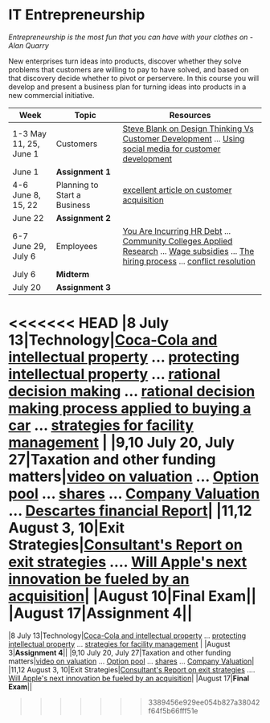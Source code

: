 IT Entrepreneurship
===================

*Entrepreneurship is the most fun that you can have with your clothes on - Alan Quarry*

New enterprises turn ideas into products, discover whether they solve problems that customers are willing to pay to have solved, and based on that discovery decide whether to pivot or perservere. In this course you will develop and present a business plan for turning ideas into products in a new commercial initiative.

|Week|Topic|Resources
|-|-|-|
|1-3 May 11, 25, June 1|Customers|[Steve Blank on Design Thinking Vs Customer Development](http://steveblank.com/2014/07/30/driving-corporate-innovation-design-thinking-customer-development/) ... [Using social media for customer development](https://open.bufferapp.com/customer-development-interviews-using-twitter/)|
|June 1|**Assignment 1**||
|4-6 June 8, 15, 22|Planning to Start a Business|[excellent article on customer acquisition](http://www.forentrepreneurs.com/startup-killer/)|
|June 22|**Assignment 2**||
|6-7 June 29, July 6|Employees|[You Are Incurring HR Debt](http://robertlaing.com/2015/01/27/you-are-incurring-hr-debt/) ... [Community Colleges Applied Research](http://www.collegesontario.org/policy-positions/position-papers/CO_APPLIED_RESEARCH_INNOVATION.pdf) ... [Wage subsidies](http://www.canadabusiness.ca/eng/page/2739/) ... [The hiring process](http://study.com/academy/lesson/the-hiring-process-types-of-recruiting-strategies.html) ... [conflict resolution](http://www.businessknowhow.com/manage/resolveconflict.htm)|
|July 6|**Midterm**|
|July 20|**Assignment 3**||
<<<<<<< HEAD
|8 July 13|Technology|[Coca-Cola and intellectual property](http://zvulony.ca/2010/articles/intellectual-property-law/understanding-intellectual-property-law/) ... [protecting intellectual property](http://ubiquity.acm.org/article.cfm?id=1008537) ... [rational decision making](http://2012books.lardbucket.org/books/strategic-management-evaluation-and-execution/s14-03-understanding-thought-patterns.html) ... [rational decision making process applied to buying a car](http://catalog.flatworldknowledge.com/bookhub/5?e=carpenter-ch11_s01) ... [strategies for facility management](http://www.facilities.ac.uk/j/free-cpd/154-strategies-for-facilities-management) |
|9,10 July 20, July 27|Taxation and other funding matters|[video on valuation](https://www.youtube.com/watch?v=1aKcOH8acIM) ... [Option pool](http://venturehacks.com/articles/option-pool-shuffle) ... [shares](http://www.lsuc.on.ca/For-Lawyers/Manage-Your-Practice/Practice-Area/Business-Law/How-to-Structure-the-Share-Provisions-of-a-Corporation/) ... [Company Valuation](http://vtknowledgeworks.com/sites/all/themes/vtknowledgeworks/files/Valuation_Models_for_Pre-Revenue_Companies.pdf) ... [Descartes financial Report](https://www.descartes.com/content/financial/reports/fy2014_q4_1.pdf)|
|11,12 August 3, 10|Exit Strategies|[Consultant's Report on exit strategies](http://www.pwc.com/en_US/us/advisory/business-strategy-consulting/assets/acquiring-innovation.pdf) .... [Will Apple's next innovation be fueled by an acquisition](http://www.pcmag.com/article2/0,2817,2426070,00.asp)|
|August 10|**Final Exam**||
|August 17|**Assignment 4**||
=======
|8 July 13|Technology|[Coca-Cola and intellectual property](http://zvulony.ca/2010/articles/intellectual-property-law/understanding-intellectual-property-law/) ... [protecting intellectual property](http://ubiquity.acm.org/article.cfm?id=1008537) ... [strategies for facility management](http://www.facilities.ac.uk/j/free-cpd/154-strategies-for-facilities-management) |
|August 3|**Assignment 4**||
|9,10 July 20, July 27|Taxation and other funding matters|[video on valuation](https://www.youtube.com/watch?v=1aKcOH8acIM) ... [Option pool](http://venturehacks.com/articles/option-pool-shuffle) ... [shares](http://www.lsuc.on.ca/For-Lawyers/Manage-Your-Practice/Practice-Area/Business-Law/How-to-Structure-the-Share-Provisions-of-a-Corporation/) ... [Company Valuation](http://vtknowledgeworks.com/sites/all/themes/vtknowledgeworks/files/Valuation_Models_for_Pre-Revenue_Companies.pdf)|
|11,12 August 3, 10|Exit Strategies|[Consultant's Report on exit strategies](http://www.pwc.com/en_US/us/advisory/business-strategy-consulting/assets/acquiring-innovation.pdf) .... [Will Apple's next innovation be fueled by an acquisition](http://www.pcmag.com/article2/0,2817,2426070,00.asp)|
|August 17|**Final Exam**||
>>>>>>> 3389456e929ee054b827a38042f64f5b66fff51e

